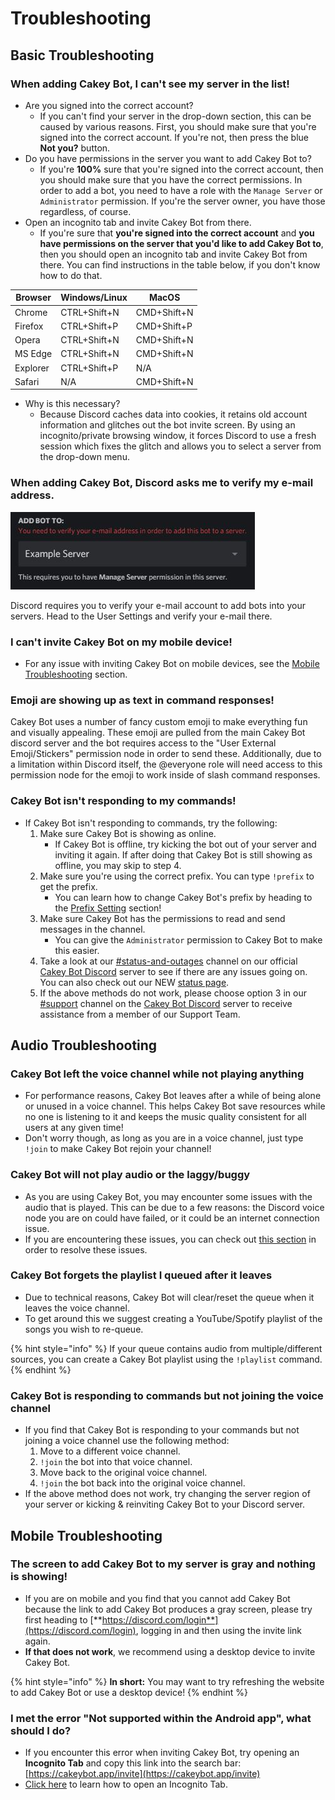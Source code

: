 # Troubleshooting

## Basic Troubleshooting

### When adding Cakey Bot, I can't see my server in the list!

* Are you signed into the correct account?
  * If you can't find your server in the drop-down section, this can be caused by various reasons. First, you should make sure that you're signed into the correct account. If you're not, then press the blue **Not you?** button.
* Do you have permissions in the server you want to add Cakey Bot to?
  * &#x20;If you're **100%** sure that you're signed into the correct account, then you should make sure that you have the correct permissions. In order to add a bot, you need to have a role with the `Manage Server` or `Administrator` permission. If you're the server owner, you have those regardless, of course.
* Open an incognito tab and invite Cakey Bot from there.
  * &#x20;If you're sure that **you're signed into the correct account** and **you have permissions on the server that you'd like to add Cakey Bot to**, then you should open an incognito tab and invite Cakey Bot from there. You can find instructions in the table below, if you don't know how to do that.

| Browser  | Windows/Linux | MacOS       |
| -------- | ------------- | ----------- |
| Chrome   | CTRL+Shift+N  | CMD+Shift+N |
| Firefox  | CTRL+Shift+P  | CMD+Shift+P |
| Opera    | CTRL+Shift+N  | CMD+Shift+N |
| MS Edge  | CTRL+Shift+N  | CMD+Shift+N |
| Explorer | CTRL+Shift+P  | N/A         |
| Safari   | N/A           | CMD+Shift+N |

* Why is this necessary?
  * Because Discord caches data into cookies, it retains old account information and glitches out the bot invite screen. By using an incognito/private browsing window, it forces Discord to use a fresh session which fixes the glitch and allows you to select a server from the drop-down menu.

### When adding Cakey Bot, Discord asks me to verify my e-mail address.

![](<../.gitbook/assets/SS5 (5).JPG>)

Discord requires you to verify your e-mail account to add bots into your servers. Head to the User Settings and verify your e-mail there.

### I can't invite Cakey Bot on my mobile device!

* &#x20;For any issue with inviting Cakey Bot on mobile devices, see the [Mobile Troubleshooting](troubleshooting.md#mobile-troubleshooting) section.

### Emoji are showing up as text in command responses!

Cakey Bot uses a number of fancy custom emoji to make everything fun and visually appealing. These emoji are pulled from the main Cakey Bot discord server and the bot requires access to the "User External Emoji/Stickers" permission node in order to send these. Additionally, due to a limitation within Discord itself, the @everyone role will need access to this permission node for the emoji to work inside of slash command responses.

### Cakey Bot isn't responding to my commands!

* If Cakey Bot isn't responding to commands, try the following:
  1. Make sure Cakey Bot is showing as online.
     * If Cakey Bot is offline, try kicking the bot out of your server and inviting it again. If after doing that Cakey Bot is still showing as offline, you may skip to step 4.
  2. Make sure you're using the correct prefix. You can type `!prefix` to get the prefix.
     * You can learn how to change Cakey Bot's prefix by heading to the [Prefix Setting](https://cakeybot.app/faq.html) section!
  3. Make sure Cakey Bot has the permissions to read and send messages in the channel.
     * You can give the `Administrator` permission to Cakey Bot to make this easier.
  4. Take a look at our [#status-and-outages](https://discord.com/channels/408424043482447872/697929149356179516) channel on our official [Cakey Bot Discord](https://cakeybot.app/discord) server to see if there are any issues going on. You can also check out our NEW [status page](https://cakeybot.statuspage.io).
  5. If the above methods do not work, please choose option 3 in our [#support](https://discord.com/channels/408424043482447872/730159265209253908) channel on the [Cakey Bot Discord](https://cakeybot.app/discord) server to receive assistance from a member of our Support Team.

## Audio Troubleshooting

### Cakey Bot left the voice channel while not playing anything

* For performance reasons, Cakey Bot leaves after a while of being alone or unused in a voice channel. This helps Cakey Bot save resources while no one is listening to it and keeps the music quality consistent for all users at any given time!
* Don't worry though, as long as you are in a voice channel, just type `!join` to make Cakey Bot rejoin your channel!

### Cakey Bot will not play audio or the  laggy/buggy&#x20;

* As you are using Cakey Bot, you may encounter some issues with the audio that is played. This can be due to a few reasons: the Discord voice node you are on could have failed, or it could be an internet connection issue.
* If you are encountering these issues, you can check out [this section](https://cakeybot.app/faq.html) in order to resolve these issues.



### Cakey Bot forgets the playlist I queued after it leaves

* Due to technical reasons, Cakey Bot will clear/reset the queue when it leaves the voice channel.
* To get around this we suggest creating a YouTube/Spotify playlist of the songs you wish to re-queue.

{% hint style="info" %}
If your queue contains audio from multiple/different sources, you can create a Cakey Bot playlist using the `!playlist` command.
{% endhint %}

### Cakey Bot is responding to commands but not joining the voice channel

* If you find that Cakey Bot is responding to your commands but not joining a voice channel use the following method:
  1. Move to a different voice channel.
  2. `!join` the bot into that voice channel.
  3. Move back to the original voice channel.
  4. `!join` the bot back into the original voice channel.
* If the above method does not work, try changing the server region of your server or kicking & reinviting Cakey Bot to your Discord server.

## Mobile Troubleshooting

### The screen to add Cakey Bot to my server is gray and nothing is showing!

* If you are on mobile and you find that you cannot add Cakey Bot because the link to add Cakey Bot produces a gray screen, please try first heading to [**https://discord.com/login**](https://discord.com/login), logging in and then using the invite link again.
* **If that does not work**, we recommend using a desktop device to invite Cakey Bot.

{% hint style="info" %}
**In short:** You may want to try refreshing the website to add Cakey Bot or use a desktop device!
{% endhint %}

### I met the error "Not supported within the Android app", what should I do?

* If you encounter this error when inviting Cakey Bot, try opening an **Incognito Tab** and copy this link into the search bar: [https://cakeybot.app/invite](https://cakeybot.app/invite)
* [Click here](https://support.google.com/chrome/answer/95464) to learn how to open an Incognito Tab.
